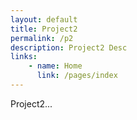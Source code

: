 ```yaml
---
layout: default
title: Project2
permalink: /p2
description: Project2 Desc
links: 
    - name: Home
      link: /pages/index
---
```


Project2...
